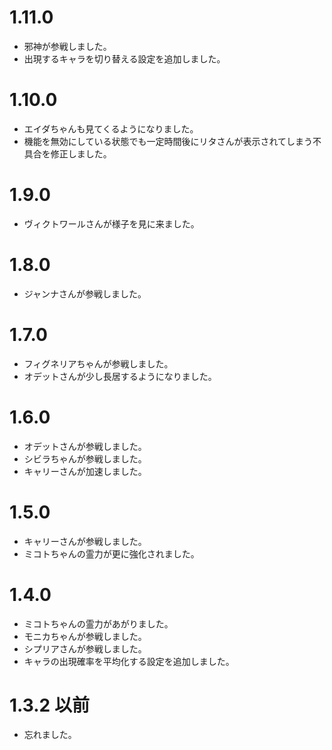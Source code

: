 1.11.0
======

 * 邪神が参戦しました。
 * 出現するキャラを切り替える設定を追加しました。


1.10.0
======

 * エイダちゃんも見てくるようになりました。
 * 機能を無効にしている状態でも一定時間後にリタさんが表示されてしまう不具合を修正しました。


1.9.0
=====

 * ヴィクトワールさんが様子を見に来ました。


1.8.0
=====

 * ジャンナさんが参戦しました。


1.7.0
=====

 * フィグネリアちゃんが参戦しました。
 * オデットさんが少し長居するようになりました。


1.6.0
=====

 * オデットさんが参戦しました。
 * シビラちゃんが参戦しました。
 * キャリーさんが加速しました。


1.5.0
=====

 * キャリーさんが参戦しました。
 * ミコトちゃんの霊力が更に強化されました。


1.4.0
=====

 * ミコトちゃんの霊力があがりました。
 * モニカちゃんが参戦しました。
 * シプリアさんが参戦しました。
 * キャラの出現確率を平均化する設定を追加しました。


1.3.2 以前
==========

 * 忘れました。
